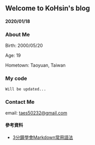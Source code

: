 ## Welcome to KoHsin's blog

#### 2020/01/18



### About Me

Birth: 2000/05/20

Age: 19

Hometown: Taoyuan, Taiwan

### My code

```
Will be updated...
```

### Contact Me

email: <taes50232@gmail.com>
 

#### 參考資料
* [3分鐘學會Markdown常用語法](https://tiida54.github.io/2018/01/03/3%E5%88%86%E9%90%98%E5%AD%B8%E6%9C%83Markdown%E5%B8%B8%E7%94%A8%E8%AA%9E%E6%B3%95/)
